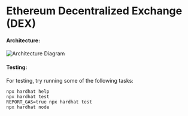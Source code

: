 # Ethereum Decentralized Exchange (DEX)

#### Architecture:
![Architecture Diagram](https://github.com/ATikadze/Ethereum-Decentralized-Exchange--DEX-/blob/06a0639044b5a979f21c94ebb973379f7529403a/assets/Architecture.png)


#### Testing:
For testing, try running some of the following tasks:

```shell
npx hardhat help
npx hardhat test
REPORT_GAS=true npx hardhat test
npx hardhat node
```
